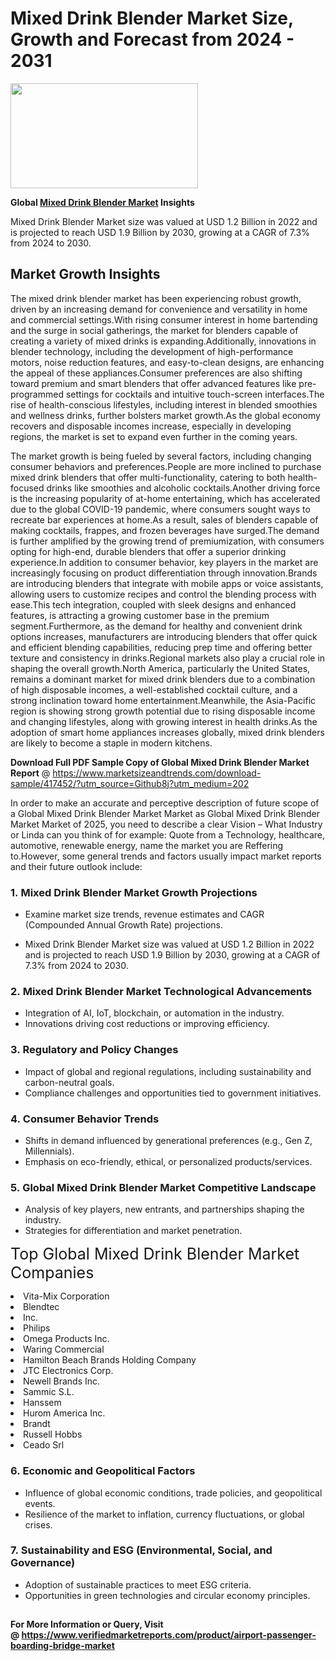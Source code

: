 <H1>Mixed Drink Blender Market Size, Growth and Forecast from 2024 - 2031</H1><img class="aligncenter size-medium wp-image-584254" src="https://thirdeyenews.in/wp-content/uploads/2024/09/Global-Market-Research-300x168.jpeg" alt="" width="300" height="168" /><p><strong>Global&nbsp;<a href="https://www.marketsizeandtrends.com/download-sample/417452/?utm_source=Github8j?utm_medium=202">Mixed Drink Blender Market</a> Insights</strong></p><p>Mixed Drink Blender Market size was valued at USD 1.2 Billion in 2022 and is projected to reach USD 1.9 Billion by 2030, growing at a CAGR of 7.3% from 2024 to 2030.</p><p><h2>Market Growth Insights</h2> <p>The mixed drink blender market has been experiencing robust growth, driven by an increasing demand for convenience and versatility in home and commercial settings.With rising consumer interest in home bartending and the surge in social gatherings, the market for blenders capable of creating a variety of mixed drinks is expanding.Additionally, innovations in blender technology, including the development of high-performance motors, noise reduction features, and easy-to-clean designs, are enhancing the appeal of these appliances.Consumer preferences are also shifting toward premium and smart blenders that offer advanced features like pre-programmed settings for cocktails and intuitive touch-screen interfaces.The rise of health-conscious lifestyles, including interest in blended smoothies and wellness drinks, further bolsters market growth.As the global economy recovers and disposable incomes increase, especially in developing regions, the market is set to expand even further in the coming years.</p> <p>The market growth is being fueled by several factors, including changing consumer behaviors and preferences.People are more inclined to purchase mixed drink blenders that offer multi-functionality, catering to both health-focused drinks like smoothies and alcoholic cocktails.Another driving force is the increasing popularity of at-home entertaining, which has accelerated due to the global COVID-19 pandemic, where consumers sought ways to recreate bar experiences at home.As a result, sales of blenders capable of making cocktails, frappes, and frozen beverages have surged.The demand is further amplified by the growing trend of premiumization, with consumers opting for high-end, durable blenders that offer a superior drinking experience.In addition to consumer behavior, key players in the market are increasingly focusing on product differentiation through innovation.Brands are introducing blenders that integrate with mobile apps or voice assistants, allowing users to customize recipes and control the blending process with ease.This tech integration, coupled with sleek designs and enhanced features, is attracting a growing customer base in the premium segment.Furthermore, as the demand for healthy and convenient drink options increases, manufacturers are introducing blenders that offer quick and efficient blending capabilities, reducing prep time and offering better texture and consistency in drinks.Regional markets also play a crucial role in shaping the overall growth.North America, particularly the United States, remains a dominant market for mixed drink blenders due to a combination of high disposable incomes, a well-established cocktail culture, and a strong inclination toward home entertainment.Meanwhile, the Asia-Pacific region is showing strong growth potential due to rising disposable income and changing lifestyles, along with growing interest in health drinks.As the adoption of smart home appliances increases globally, mixed drink blenders are likely to become a staple in modern kitchens.<p><span class=""><strong>Download Full PDF Sample Copy of Global Mixed Drink Blender Market Report</strong> @ <a href="https://www.marketsizeandtrends.com/download-sample/417452/?utm_source=Github8j?utm_medium=202" target="_blank">https://www.marketsizeandtrends.com/download-sample/417452/?utm_source=Github8j?utm_medium=202</a></span></p><p>In order to make an accurate and perceptive description of future scope of a Global&nbsp;Mixed Drink Blender Market Market as Global&nbsp;Mixed Drink Blender Market Market of 2025, you need to describe a clear Vision &ndash; What Industry or Linda can you think of for example: Quote from a Technology, healthcare, automotive, renewable energy, name the market you are Reffering to.However, some general trends and factors usually impact market reports and their future outlook include:</p><h3>1.&nbsp;<strong>Mixed Drink Blender Market Growth Projections</strong></h3><ul><li>Examine market size trends, revenue estimates and CAGR (Compounded Annual Growth Rate) projections.</li><li><p>Mixed Drink Blender Market size was valued at USD 1.2 Billion in 2022 and is projected to reach USD 1.9 Billion by 2030, growing at a CAGR of 7.3% from 2024 to 2030.</p></li></ul><h3>2.&nbsp;<strong>Mixed Drink Blender Market Technological Advancements</strong></h3><ul><li>Integration of AI, IoT, blockchain, or automation in the industry.</li><li>Innovations driving cost reductions or improving efficiency.</li></ul><h3>3.&nbsp;<strong>Regulatory and Policy Changes</strong></h3><ul><li>Impact of global and regional regulations, including sustainability and carbon-neutral goals.</li><li>Compliance challenges and opportunities tied to government initiatives.</li></ul><h3>4.&nbsp;<strong>Consumer Behavior Trends</strong></h3><ul><li>Shifts in demand influenced by generational preferences (e.g., Gen Z, Millennials).</li><li>Emphasis on eco-friendly, ethical, or personalized products/services.</li></ul><h3>5.&nbsp;<strong>Global Mixed Drink Blender Market Competitive Landscape</strong></h3><ul><li>Analysis of key players, new entrants, and partnerships shaping the industry.</li><li>Strategies for differentiation and market penetration.</li></ul><p data-pm-slice="1 1 []"><span style="color: inherit; font-family: inherit; font-size: 25px;">Top Global Mixed Drink Blender Market Companies</span></p><div class="" data-test-id=""><p><li>Vita-Mix Corporation</li><li> Blendtec</li><li> Inc.</li><li> Philips</li><li> Omega Products Inc.</li><li> Waring Commercial</li><li> Hamilton Beach Brands Holding Company</li><li> JTC Electronics Corp.</li><li> Newell Brands Inc.</li><li> Sammic S.L.</li><li> Hanssem</li><li> Hurom America Inc.</li><li> Brandt</li><li> Russell Hobbs</li><li> Ceado Srl</li></p></div><h3>6.&nbsp;<strong>Economic and Geopolitical Factors</strong></h3><ul><li>Influence of global economic conditions, trade policies, and geopolitical events.</li><li>Resilience of the market to inflation, currency fluctuations, or global crises.</li></ul><h3>7.&nbsp;<strong>Sustainability and ESG (Environmental, Social, and Governance)</strong></h3><ul><li>Adoption of sustainable practices to meet ESG criteria.</li><li>Opportunities in green technologies and circular economy principles.</li></ul><h2><strong style="font-size: 14px;">For More Information or Query, Visit @&nbsp;</strong><a style="background-color: #ffffff; font-size: 14px;" href="https://www.marketsizeandtrends.com/report/mixed-drink-blender-market/" target="_blank">https://www.verifiedmarketreports.com/product/airport-passenger-boarding-bridge-market</a></h2>